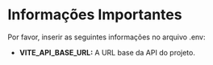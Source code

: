 # Informações Importantes

Por favor, inserir as seguintes informações no arquivo .env:
- **VITE_API_BASE_URL:** A URL base da API do projeto.